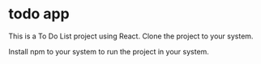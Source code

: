 # todo app
This is a To Do List project using React.
Clone the project to your system.

Install npm to your system to run the project in your system.
